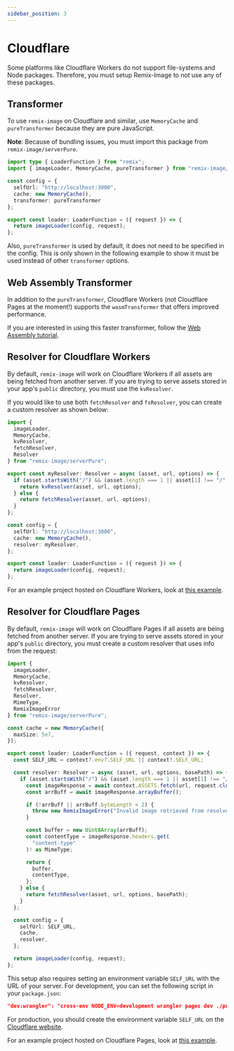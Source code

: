 ```yaml
---
sidebar_position: 3
---
```


# Cloudflare

Some platforms like Cloudflare Workers do not support file-systems and Node packages.
Therefore, you must setup Remix-Image to not use any of these packages.

## Transformer
To use `remix-image` on Cloudflare and similar, use `MemoryCache` and `pureTransformer` because they are pure JavaScript.

**Note**: Because of bundling issues, you must import this package from `remix-image/serverPure`.

```typescript jsx
import type { LoaderFunction } from "remix";
import { imageLoader, MemoryCache, pureTransformer } from "remix-image/serverPure";

const config = {
  selfUrl: "http://localhost:3000",
  cache: new MemoryCache(),
  transformer: pureTransformer
};

export const loader: LoaderFunction = ({ request }) => {
  return imageLoader(config, request);
};
```
Also, `pureTransformer` is used by default, it does not need to be specified in the config.
This is only shown in the following example to show it must be used instead of other `transformer` options.

## Web Assembly Transformer
In addition to the `pureTransformer`, Cloudflare Workers (not Cloudflare Pages at the moment!) supports the `wasmTransformer` that offers improved performance.

If you are interested in using this faster transformer, follow the [Web Assembly tutorial](./web-assembly.md).

## Resolver for Cloudflare Workers
By default, `remix-image` will work on Cloudflare Workers if all assets are being fetched from another server.
If you are trying to serve assets stored in your app's `public` directory, you must use the `kvResolver`.

If you would like to use both `fetchResolver` and `fsResolver`, you can create a custom resolver as shown below:
```typescript jsx
import {
  imageLoader,
  MemoryCache,
  kvResolver,
  fetchResolver,
  Resolver
} from "remix-image/serverPure";

export const myResolver: Resolver = async (asset, url, options) => {
  if (asset.startsWith("/") && (asset.length === 1 || asset[1] !== "/")) {
    return kvResolver(asset, url, options);
  } else {
    return fetchResolver(asset, url, options);
  }
};

const config = {
  selfUrl: "http://localhost:3000",
  cache: new MemoryCache(),
  resolver: myResolver,
};

export const loader: LoaderFunction = ({ request }) => {
  return imageLoader(config, request);
};
```

For an example project hosted on Cloudflare Workers, look at [this example](https://github.com/Josh-McFarlin/remix-image/tree/master/examples/cloudflare).


## Resolver for Cloudflare Pages
By default, `remix-image` will work on Cloudflare Pages if all assets are being fetched from another server.
If you are trying to serve assets stored in your app's `public` directory, you must create a custom resolver that uses info from the request:
```typescript jsx
import {
  imageLoader,
  MemoryCache,
  kvResolver,
  fetchResolver,
  Resolver,
  MimeType,
  RemixImageError
} from "remix-image/serverPure";

const cache = new MemoryCache({
  maxSize: 5e7,
});

export const loader: LoaderFunction = ({ request, context }) => {
  const SELF_URL = context?.env?.SELF_URL || context?.SELF_URL;

  const resolver: Resolver = async (asset, url, options, basePath) => {
    if (asset.startsWith("/") && (asset.length === 1 || asset[1] !== "/")) {
      const imageResponse = await context.ASSETS.fetch(url, request.clone());
      const arrBuff = await imageResponse.arrayBuffer();

      if (!arrBuff || arrBuff.byteLength < 2) {
        throw new RemixImageError("Invalid image retrieved from resolver!");
      }

      const buffer = new Uint8Array(arrBuff);
      const contentType = imageResponse.headers.get(
        "content-type"
      )! as MimeType;

      return {
        buffer,
        contentType,
      };
    } else {
      return fetchResolver(asset, url, options, basePath);
    }
  };

  const config = {
    selfUrl: SELF_URL,
    cache,
    resolver,
  };

  return imageLoader(config, request);
};
```

This setup also requires setting an environment variable `SELF_URL` with the URL of your server.
For development, you can set the following script in your `package.json`:
```json
"dev:wrangler": "cross-env NODE_ENV=development wrangler pages dev ./public --binding \"SELF_URL\"=\"http://localhost:8788\"",
```
For production, you should create the environment variable `SELF_URL` on the [Cloudflare website](https://developers.cloudflare.com/pages/platform/build-configuration/#environment-variables).

For an example project hosted on Cloudflare Pages, look at [this example](https://github.com/Josh-McFarlin/remix-image/tree/master/examples/cloudflare-pages).
